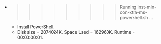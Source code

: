 * >>>>>>>>> Running inst-min-con-xtra-ms-powershell.sh ...
  * Install PowerShell.
  * Disk size = 2074024K. Space Used = 162960K. Runtime = 00:00:00:01.
